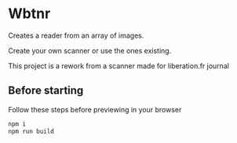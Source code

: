 # Wbtnr

Creates a reader from an array of images.

Create your own scanner or use the ones existing.

This project is a rework from a scanner made for liberation.fr journal

## Before starting

Follow these steps before previewing in your browser

```sh
npm i
npm run build
```
